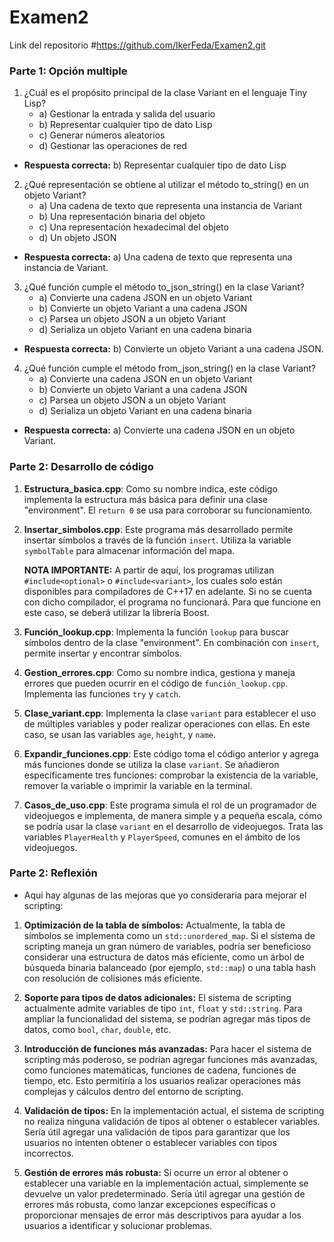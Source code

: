 # Examen2
Link del repositorio #https://github.com/IkerFeda/Examen2.git

### Parte 1: Opción multiple

1. ¿Cuál es el propósito principal de la clase Variant en el lenguaje Tiny Lisp?
   - a) Gestionar la entrada y salida del usuario
   - b) Representar cualquier tipo de dato Lisp
   - c) Generar números aleatorios
   - d) Gestionar las operaciones de red
  - **Respuesta correcta:** b) Representar cualquier tipo de dato Lisp

2. ¿Qué representación se obtiene al utilizar el método to_string() en un objeto Variant?
   - a) Una cadena de texto que representa una instancia de Variant
   - b) Una representación binaria del objeto
   - c) Una representación hexadecimal del objeto
   - d) Un objeto JSON
  - **Respuesta correcta:** a) Una cadena de texto que representa una instancia de Variant.

3. ¿Qué función cumple el método to_json_string() en la clase Variant?
   - a) Convierte una cadena JSON en un objeto Variant
   - b) Convierte un objeto Variant a una cadena JSON
   - c) Parsea un objeto JSON a un objeto Variant
   - d) Serializa un objeto Variant en una cadena binaria
  - **Respuesta correcta:** b) Convierte un objeto Variant a una cadena JSON.

4. ¿Qué función cumple el método from_json_string() en la clase Variant?
   - a) Convierte una cadena JSON en un objeto Variant
   - b) Convierte un objeto Variant a una cadena JSON
   - c) Parsea un objeto JSON a un objeto Variant
   - d) Serializa un objeto Variant en una cadena binaria
  - **Respuesta correcta:** a) Convierte una cadena JSON en un objeto Variant.


### Parte 2: Desarrollo de código

1. **Estructura_basica.cpp**: Como su nombre indica, este código implementa la estructura más básica para definir una clase "environment". El `return 0` se usa para corroborar su funcionamiento.

2. **Insertar_simbolos.cpp**: Este programa más desarrollado permite insertar símbolos a través de la función `insert`. Utiliza la variable `symbolTable` para almacenar información del mapa.

    **NOTA IMPORTANTE:** A partir de aquí, los programas utilizan `#include<optional>` o `#include<variant>`, los cuales solo están disponibles para compiladores de C++17 en adelante. Si no se cuenta con dicho compilador, el programa no funcionará. Para que funcione en este caso, se deberá utilizar la librería Boost.

3. **Función_lookup.cpp**: Implementa la función `lookup` para buscar símbolos dentro de la clase "environment". En combinación con `insert`, permite insertar y encontrar símbolos.

4. **Gestion_errores.cpp**: Como su nombre indica, gestiona y maneja errores que pueden ocurrir en el código de `función_lookup.cpp`. Implementa las funciones `try` y `catch`.

5. **Clase_variant.cpp**: Implementa la clase `variant` para establecer el uso de múltiples variables y poder realizar operaciones con ellas. En este caso, se usan las variables `age`, `height`, y `name`.

6. **Expandir_funciones.cpp**: Este código toma el código anterior y agrega más funciones donde se utiliza la clase `variant`. Se añadieron específicamente tres funciones: comprobar la existencia de la variable, remover la variable o imprimir la variable en la terminal.

7. **Casos_de_uso.cpp**: Este programa simula el rol de un programador de videojuegos e implementa, de manera simple y a pequeña escala, cómo se podría usar la clase `variant` en el desarrollo de videojuegos. Trata las variables `PlayerHealth` y `PlayerSpeed`, comunes en el ámbito de los videojuegos.

### Parte 2: Reflexión

- Aqui hay algunas de las mejoras que yo consideraria para mejorar el scripting:

1. **Optimización de la tabla de símbolos:** Actualmente, la tabla de símbolos se implementa como un `std::unordered_map`. Si el sistema de scripting maneja un gran número de variables, podría ser beneficioso considerar una estructura de datos más eficiente, como un árbol de búsqueda binaria balanceado (por ejemplo, `std::map`) o una tabla hash con resolución de colisiones más eficiente.

2. **Soporte para tipos de datos adicionales:** El sistema de scripting actualmente admite variables de tipo `int`, `float` y `std::string`. Para ampliar la funcionalidad del sistema, se podrían agregar más tipos de datos, como `bool`, `char`, `double`, etc.

3. **Introducción de funciones más avanzadas:** Para hacer el sistema de scripting más poderoso, se podrían agregar funciones más avanzadas, como funciones matemáticas, funciones de cadena, funciones de tiempo, etc. Esto permitiría a los usuarios realizar operaciones más complejas y cálculos dentro del entorno de scripting.

4. **Validación de tipos:** En la implementación actual, el sistema de scripting no realiza ninguna validación de tipos al obtener o establecer variables. Sería útil agregar una validación de tipos para garantizar que los usuarios no intenten obtener o establecer variables con tipos incorrectos.

5. **Gestión de errores más robusta:** Si ocurre un error al obtener o establecer una variable en la implementación actual, simplemente se devuelve un valor predeterminado. Sería útil agregar una gestión de errores más robusta, como lanzar excepciones específicas o proporcionar mensajes de error más descriptivos para ayudar a los usuarios a identificar y solucionar problemas.








